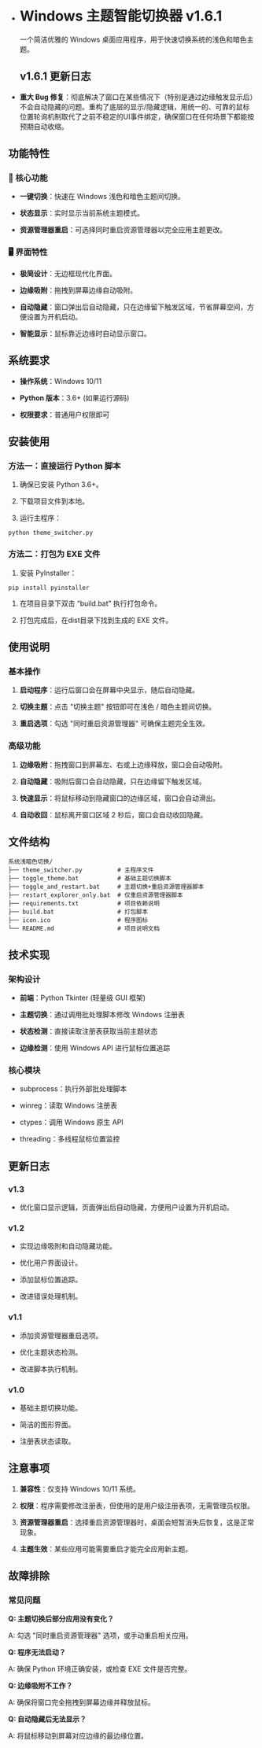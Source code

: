 - # Windows 主题智能切换器 v1.6.1

  一个简洁优雅的 Windows 桌面应用程序，用于快速切换系统的浅色和暗色主题。

  ## v1.6.1 更新日志

- **重大 Bug 修复**：彻底解决了窗口在某些情况下（特别是通过边缘触发显示后）不会自动隐藏的问题。重构了底层的显示/隐藏逻辑，用统一的、可靠的鼠标位置轮询机制取代了之前不稳定的UI事件绑定，确保窗口在任何场景下都能按预期自动收缩。

## 功能特性

  ### 🎨 核心功能

  - **一键切换**：快速在 Windows 浅色和暗色主题间切换。

  - **状态显示**：实时显示当前系统主题模式。

  - **资源管理器重启**：可选择同时重启资源管理器以完全应用主题更改。

  ### 🖥️ 界面特性

  - **极简设计**：无边框现代化界面。

  - **边缘吸附**：拖拽到屏幕边缘自动吸附。

  - **自动隐藏**：窗口弹出后自动隐藏，只在边缘留下触发区域，节省屏幕空间，方便设置为开机启动。

  - **智能显示**：鼠标靠近边缘时自动显示窗口。

  ## 系统要求

  - **操作系统**：Windows 10/11

  - **Python 版本**：3.6+ (如果运行源码)

  - **权限要求**：普通用户权限即可

  ## 安装使用

  ### 方法一：直接运行 Python 脚本

  1. 确保已安装 Python 3.6+。

  1. 下载项目文件到本地。

  1. 运行主程序：

  ```
  python theme_switcher.py
  ```

  ### 方法二：打包为 EXE 文件

  1. 安装 PyInstaller：

  ```
  pip install pyinstaller
  ```

  1. 在项目目录下双击 “build.bat” 执行打包命令。

  1. 打包完成后，在dist目录下找到生成的 EXE 文件。

  ## 使用说明

  ### 基本操作

  1. **启动程序**：运行后窗口会在屏幕中央显示，随后自动隐藏。

  1. **切换主题**：点击 "切换主题" 按钮即可在浅色 / 暗色主题间切换。

  1. **重启选项**：勾选 "同时重启资源管理器" 可确保主题完全生效。

  ### 高级功能

  1. **边缘吸附**：拖拽窗口到屏幕左、右或上边缘释放，窗口会自动吸附。

  1. **自动隐藏**：吸附后窗口会自动隐藏，只在边缘留下触发区域。

  1. **快速显示**：将鼠标移动到隐藏窗口的边缘区域，窗口会自动滑出。

  1. **自动收回**：鼠标离开窗口区域 2 秒后，窗口会自动收回隐藏。

  ## 文件结构

  ```
  系统浅暗色切换/
  ├── theme_switcher.py          # 主程序文件
  ├── toggle_theme.bat           # 基础主题切换脚本
  ├── toggle_and_restart.bat     # 主题切换+重启资源管理器脚本
  ├── restart_explorer_only.bat  # 仅重启资源管理器脚本
  ├── requirements.txt           # 项目依赖说明
  ├── build.bat                  # 打包脚本
  ├── icon.ico                   # 程序图标
  └── README.md                  # 项目说明文档
  ```

  ## 技术实现

  ### 架构设计

  - **前端**：Python Tkinter (轻量级 GUI 框架)

  - **主题切换**：通过调用批处理脚本修改 Windows 注册表

  - **状态检测**：直接读取注册表获取当前主题状态

  - **边缘检测**：使用 Windows API 进行鼠标位置追踪

  ### 核心模块

  - subprocess：执行外部批处理脚本

  - winreg：读取 Windows 注册表

  - ctypes：调用 Windows 原生 API

  - threading：多线程鼠标位置监控

  ## 更新日志

  ### v1.3

  - 优化窗口显示逻辑，页面弹出后自动隐藏，方便用户设置为开机启动。

  ### v1.2

  - 实现边缘吸附和自动隐藏功能。

  - 优化用户界面设计。

  - 添加鼠标位置追踪。

  - 改进错误处理机制。

  ### v1.1

  - 添加资源管理器重启选项。

  - 优化主题状态检测。

  - 改进脚本执行机制。

  ### v1.0

  - 基础主题切换功能。

  - 简洁的图形界面。

  - 注册表状态读取。

  ## 注意事项

  1. **兼容性**：仅支持 Windows 10/11 系统。

  1. **权限**：程序需要修改注册表，但使用的是用户级注册表项，无需管理员权限。

  1. **资源管理器重启**：选择重启资源管理器时，桌面会短暂消失后恢复，这是正常现象。

  1. **主题生效**：某些应用可能需要重启才能完全应用新主题。

  ## 故障排除

  ### 常见问题

  **Q: 主题切换后部分应用没有变化？**

  A: 勾选 "同时重启资源管理器" 选项，或手动重启相关应用。

  **Q: 程序无法启动？**

  A: 确保 Python 环境正确安装，或检查 EXE 文件是否完整。

  **Q: 边缘吸附不工作？**

  A: 确保将窗口完全拖拽到屏幕边缘并释放鼠标。

  **Q: 自动隐藏后无法显示？**

  A: 将鼠标移动到屏幕对应边缘的最边缘位置。